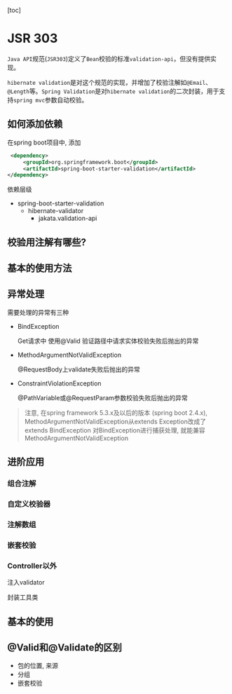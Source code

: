 [toc]

# JSR 303

`Java API`规范(`JSR303`)定义了`Bean`校验的标准`validation-api`，但没有提供实现。

`hibernate validation`是对这个规范的实现，并增加了校验注解如`@Email`、`@Length`等。`Spring Validation`是对`hibernate validation`的二次封装，用于支持`spring mvc`参数自动校验。

## 如何添加依赖

在spring boot项目中, 添加

```xml
 <dependency>
     <groupId>org.springframework.boot</groupId>
     <artifactId>spring-boot-starter-validation</artifactId>
</dependency>
```

依赖层级

* spring-boot-starter-validation
  * hibernate-validator
    * jakata.validation-api

## 校验用注解有哪些?

## 基本的使用方法

## 异常处理

需要处理的异常有三种

* BindException

  Get请求中 使用@Valid 验证路径中请求实体校验失败后抛出的异常

* MethodArgumentNotValidException

  @RequestBody上validate失败后抛出的异常

* ConstraintViolationException

  @PathVariable或@RequestParam参数校验失败后抛出的异常

> 注意, 在spring framework 5.3.x及以后的版本 (spring boot 2.4.x), MethodArgumentNotValidException从extends Exception改成了extends BindException
> 对BindException进行捕获处理, 就能兼容MethodArgumentNotValidException

## 进阶应用

### 组合注解

### 自定义校验器

### 注解数组

### 嵌套校验

### Controller以外

注入validator

封装工具类

## 基本的使用



## @Valid和@Validate的区别

* 包的位置, 来源
* 分组
* 嵌套校验